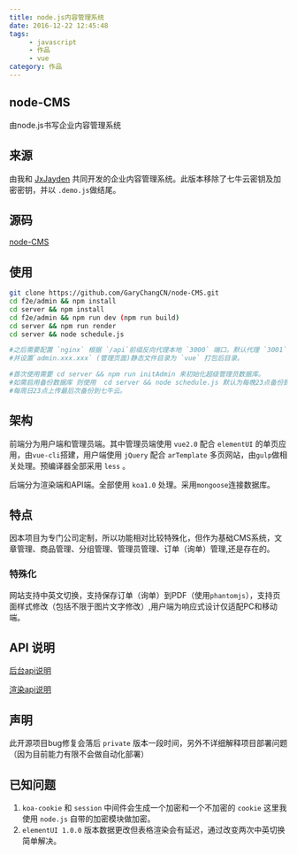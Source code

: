 ```yaml
---
title: node.js内容管理系统
date: 2016-12-22 12:45:48
tags: 
	 - javascript
	 - 作品
	 - vue
category: 作品
---
```

## node-CMS
由node.js书写企业内容管理系统

## 来源

由我和 [JxJayden](http://jxdjayden.cn/) 共同开发的企业内容管理系统。此版本移除了七牛云密钥及加密密钥，并以 `.demo.js`做结尾。

## 源码

[node-CMS](https://github.com/GaryChangCN/node-CMS)

<!--more-->

## 使用

```bash
git clone https://github.com/GaryChangCN/node-CMS.git
cd f2e/admin && npm install
cd server && npm install
cd f2e/admin && npm run dev (npm run build)
cd server && npm run render
cd server && node schedule.js

#之后需要配置 `nginx` 根据 `/api`前缀反向代理本地 `3000` 端口。默认代理 `3001` 渲染端口。
#并设置`admin.xxx.xxx` (管理页面)静态文件目录为 `vue` 打包后目录。

#首次使用需要 cd server && npm run initAdmin 来初始化超级管理员数据库。
#如需启用备份数据库 则使用  cd server && node schedule.js 默认为每晚23点备份到本地，
#每周日23点上传最后次备份到七牛云。

```

## 架构

前端分为用户端和管理员端。其中管理员端使用 `vue2.0` 配合 `elementUI` 的单页应用，由`vue-cli`搭建，用户端使用 `jQuery` 配合 `arTemplate` 多页网站，由`gulp`做相关处理。预编译器全部采用 `less` 。

后端分为渲染端和API端。全部使用 `koa1.0` 处理。采用`mongoose`连接数据库。

## 特点

因本项目为专门公司定制，所以功能相对比较特殊化，但作为基础CMS系统，文章管理、商品管理、分组管理、管理员管理、订单（询单）管理,还是存在的。

### 特殊化

网站支持中英文切换，支持保存订单（询单）到PDF（使用`phantomjs`），支持页面样式修改（包括不限于图片文字修改）,用户端为响应式设计仅适配PC和移动端。

## API 说明

[后台api说明](https://github.com/GaryChangCN/node-CMS/blob/master/doc/adminapi.md)

[渲染api说明](https://github.com/GaryChangCN/node-CMS/blob/master/doc/renderapi.md)

## 声明

此开源项目bug修复会落后 `private` 版本一段时间，另外不详细解释项目部署问题（因为目前能力有限不会做自动化部署）

## 已知问题

1. `koa-cookie` 和 `session` 中间件会生成一个加密和一个不加密的 `cookie` 这里我使用 `node.js` 自带的加密模块做加密。
2. `elementUI 1.0.0` 版本数据更改但表格渲染会有延迟，通过改变两次中英切换简单解决。
